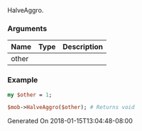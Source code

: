 HalveAggro.
### Arguments
**Name**|**Type**|**Description**
:---|:---|:---
other||

### Example

```perl
my $other = 1;

$mob->HalveAggro($other); # Returns void
```


Generated On 2018-01-15T13:04:48-08:00